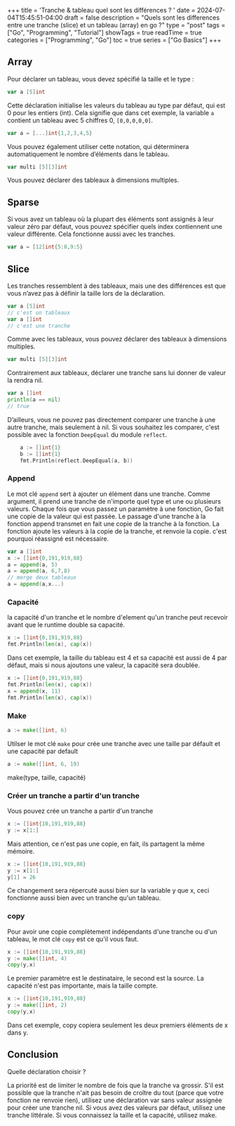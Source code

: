 +++
title = 'Tranche & tableau quel sont les différences ? '
date = 2024-07-04T15:45:51-04:00
draft = false
description = "Quels sont les differences entre une tranche (slice) et un tableau (array) en go ?"
type = "post"
tags = ["Go", "Programming", "Tutorial"]
showTags = true
readTime = true
categories = ["Programming", "Go"]
toc = true
series = ["Go Basics"]
+++

## Array

Pour déclarer un tableau, vous devez spécifié la taille et le type : 
```go
var a [5]int
```
Cette déclaration initialise les valeurs du tableau au type par défaut, qui est 0 pour les entiers (int). Cela signifie que dans cet exemple, la variable `a` contient un tableau avec 5 chiffres 0, `[0,0,0,0,0]`.

```go
var a = [...]int{1,2,3,4,5}
```
Vous pouvez également utiliser cette notation, qui déterminera automatiquement le nombre d’éléments dans le tableau.

```go
var multi [5][3]int
```
Vous pouvez déclarer des tableaux à dimensions multiples.

## Sparse
Si vous avez un tableau où la plupart des éléments sont assignés à leur valeur zéro par défaut, vous pouvez spécifier quels index contiennent une valeur différente. Cela fonctionne aussi avec les tranches.

```go
var a = [12]int{5:8,9:5}
```
## Slice
Les tranches ressemblent à des tableaux, mais une des différences est que vous n’avez pas à définir la taille lors de la déclaration.

```go
var a [5]int
// c'est un tableaux
var a []int
// c'est une tranche
```
Comme avec les tableaux, vous pouvez déclarer des tableaux à dimensions multiples.

```go
var multi [5][3]int
```
Contrairement aux tableaux, déclarer une tranche sans lui donner de valeur la rendra nil.

```go
var a []int
println(a == nil)
// true
```
D’ailleurs, vous ne pouvez pas directement comparer une tranche à une autre tranche, mais seulement à nil.
Si vous souhaitez les comparer, c'est possible avec la fonction `DeepEqual` du module `reflect`.    
```go
	a := []int{1}
	b := []int{1}
	fmt.Println(reflect.DeepEqual(a, b))
```
### Append 

Le mot clé `append` sert à ajouter un élément dans une tranche. Comme argument, il prend une tranche de n'importe quel type et une ou plusieurs valeurs. Chaque fois que vous passez un paramètre à une fonction, Go fait une copie de la valeur qui est passée. Le passage d'une tranche à la fonction append transmet en fait une copie de la tranche à la fonction. La fonction ajoute les valeurs à la copie de la tranche, et renvoie la copie. c'est pourquoi réassigné est nécessaire.

```go
var a []int
x := []int{0,191,919,88}
a = append(a, 5)
a = append(a, 6,7,8)
// merge deux tableaux
a = append(a,x...)
```
### Capacité
la capacité d'un tranche et le nombre d'element qu'un tranche peut recevoir avant que le runtime double sa capacité.
```go
x := []int{0,191,919,88}
fmt.Println(len(x), cap(x))
```
Dans cet exemple, la taille du tableau est 4 et sa capacité est aussi de 4 par défaut, mais si nous ajoutons une valeur, la capacité sera doublée.

```go
x := []int{0,191,919,88}
fmt.Println(len(x), cap(x))
x = append(x, 11)
fmt.Println(len(x), cap(x))
```
### Make
```go
a := make([]int, 6)
```
Utilser le mot clé `make` pour crée une tranche avec une taille par défault et une capacité par default

```go
a := make([]int, 6, 19)
```
make(type, taille, capacité)

### Créer un tranche a partir d'un tranche
Vous pouvez crée un tranche a partir d'un tranche 
```go
x := []int{10,191,919,88}
y := x[1:]
```
Mais attention, ce n'est pas une copie, en fait, ils partagent la même mémoire.
```go
x := []int{10,191,919,88}
y := x[1:]
y[1] = 26
```
Ce changement sera répercuté aussi bien sur la variable y que x, ceci fonctionne aussi bien avec un tranche qu'un tableau.

### copy 
Pour avoir une copie complètement indépendants d'une tranche ou d'un tableau, le mot clé `copy` est ce qu'il vous faut.
```go
x := []int{10,191,919,88}
y := make([]int, 4)
copy(y,x)
```
Le premier paramètre est le destinataire, le second est la source. La capacité n'est pas importante, mais la taille compte.

```go
x := []int{10,191,919,88}
y := make([]int, 2)
copy(y,x)
```
Dans cet exemple, copy copiera seulement les deux premiers éléments de x dans y.

## Conclusion 

Quelle déclaration choisir ?

La priorité est de limiter le nombre de fois que la tranche va grossir. S'il est possible que la tranche n'ait pas besoin de croître du tout (parce que votre fonction ne renvoie rien), utilisez une déclaration var sans valeur assignée pour créer une tranche nil. Si vous avez des valeurs par défaut, utilisez une tranche littérale. Si vous connaissez la taille et la capacité, utilisez make.
